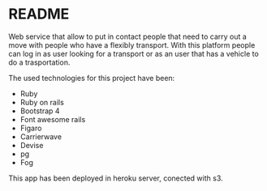 # README

Web service that allow to put in contact people that need to carry out a move with people who have a flexibly transport.
With this platform people can log in as user looking for a transport or as an user that has a vehicle to do a trasportation.

The used technologies for this project have been:

- Ruby
- Ruby on rails
- Bootstrap 4
- Font awesome rails
- Figaro
- Carrierwave
- Devise
- pg
- Fog


This app has been deployed in heroku server, conected with s3.
